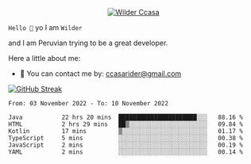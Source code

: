 <p align="center">
  <a href="https://github.com/Call4han"><img src="https://images2.alphacoders.com/505/505544.jpg" alt="Wilder Ccasa" /></a>
</p>


`Hello 👋`
yo I am `Wilder`

and I am Peruvian trying to be a great developer.






Here a little about me:
- 📝 You can contact me by: ccasarider@gmail.com


[![GitHub Streak](http://github-readme-streak-stats.herokuapp.com?user=Callahan&theme=dark&date_format=j%2Fn%5B%2FY%5D&background=201E1E&border=867815&stroke=E0E0E0&ring=268586&fire=DD401D&currStreakNum=ADDD8E&sideNums=76CBD5AA&currStreakLabel=6DBADD&sideLabels=6DBADD&dates=D0D0D0)](https://git.io/streak-stats)
<!--START_SECTION:waka-->

```text
From: 03 November 2022 - To: 10 November 2022

Java           22 hrs 20 mins  ██████████████████████░░░   88.16 %
HTML           2 hrs 29 mins   ██▒░░░░░░░░░░░░░░░░░░░░░░   09.84 %
Kotlin         17 mins         ▒░░░░░░░░░░░░░░░░░░░░░░░░   01.17 %
TypeScript     5 mins          ░░░░░░░░░░░░░░░░░░░░░░░░░   00.38 %
JavaScript     2 mins          ░░░░░░░░░░░░░░░░░░░░░░░░░   00.19 %
YAML           2 mins          ░░░░░░░░░░░░░░░░░░░░░░░░░   00.14 %
```

<!--END_SECTION:waka-->








